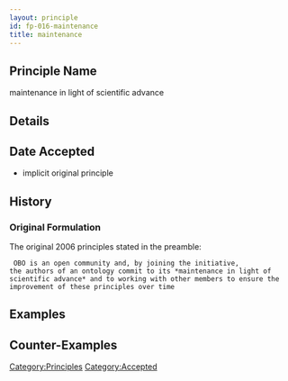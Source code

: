 ```yaml
---
layout: principle
id: fp-016-maintenance
title: maintenance
---
```


Principle Name
--------------

maintenance in light of scientific advance

Details
-------

Date Accepted
-------------

-   implicit original principle

History
-------

### Original Formulation

The original 2006 principles stated in the preamble:

```
 OBO is an open community and, by joining the initiative,
the authors of an ontology commit to its *maintenance in light of
scientific advance* and to working with other members to ensure the
improvement of these principles over time 
```

Examples
--------

Counter-Examples
----------------

<Category:Principles> <Category:Accepted>
